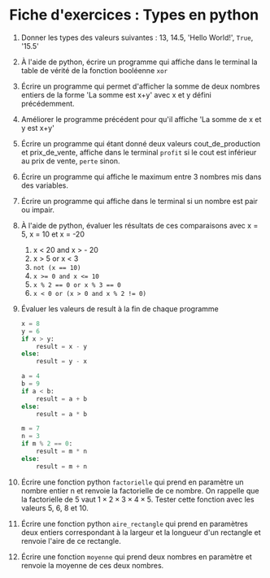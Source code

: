 # Fiche d'exercices : Types en python

1. Donner les types des valeurs suivantes : 13, 14.5, 'Hello World!', `True`, '15.5'

2. À l'aide de python, écrire un programme qui affiche dans le terminal la table de vérité de la fonction booléenne `xor`

3. Écrire un programme qui permet d'afficher la somme de deux nombres entiers de la forme 'La somme est x+y' avec x et y défini précédemment.

4. Améliorer le programme précédent pour qu'il affiche 'La somme de x et y est x+y'

5. Écrire un programme qui étant donné deux valeurs cout_de_production et prix_de_vente, affiche dans le terminal `profit` si le cout est inférieur au prix de vente, `perte` sinon.

6. Écrire un programme qui affiche le maximum entre 3 nombres mis dans des variables.

7. Écrire un programme qui affiche dans le terminal si un nombre est pair ou impair.

8. À l'aide de python, évaluer les résultats de ces comparaisons avec x = 5, x = 10 et x = -20  
   1. x < 20 and x > - 20
   2. x > 5 or x < 3
   3. `not (x == 10)`
   4. `x >= 0 and x <= 10`
   5. `x % 2 == 0 or x % 3 == 0`
   6. `x < 0 or (x > 0 and x % 2 != 0)`

9. Évaluer les valeurs de result à la fin de chaque programme

    ```python
    x = 8
    y = 6
    if x > y:
        result = x - y
    else:
        result = y - x
    ```

    ```python
    a = 4
    b = 9
    if a < b:
        result = a + b
    else:
        result = a * b
    ```

    ```python
    m = 7
    n = 3
    if m % 2 == 0:
        result = m * n
    else:
        result = m + n
    ```

10. Écrire une fonction python `factorielle` qui prend en paramètre un nombre entier n et renvoie la factorielle de ce nombre. On rappelle que la factorielle de 5 vaut $1\times2\times3\times4\times5$.
Tester cette fonction avec les valeurs 5, 6, 8 et 10.

11. Écrire une fonction python `aire_rectangle` qui prend en paramètres deux entiers correspondant à la largeur et la longueur d'un rectangle et renvoie l'aire de ce rectangle.

12. Écrire une fonction `moyenne` qui prend deux nombres en paramètre et renvoie la moyenne de ces deux nombres. 